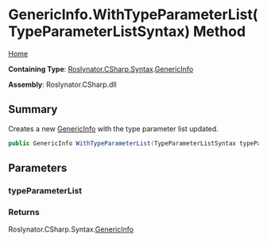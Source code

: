 # GenericInfo\.WithTypeParameterList\(TypeParameterListSyntax\) Method

[Home](../../../../../README.md)

**Containing Type**: [Roslynator.CSharp.Syntax](../../README.md)\.[GenericInfo](../README.md)

**Assembly**: Roslynator\.CSharp\.dll

## Summary

Creates a new [GenericInfo](../README.md) with the type parameter list updated\.

```csharp
public GenericInfo WithTypeParameterList(TypeParameterListSyntax typeParameterList)
```

## Parameters

### typeParameterList





### Returns

Roslynator\.CSharp\.Syntax\.[GenericInfo](../README.md)

